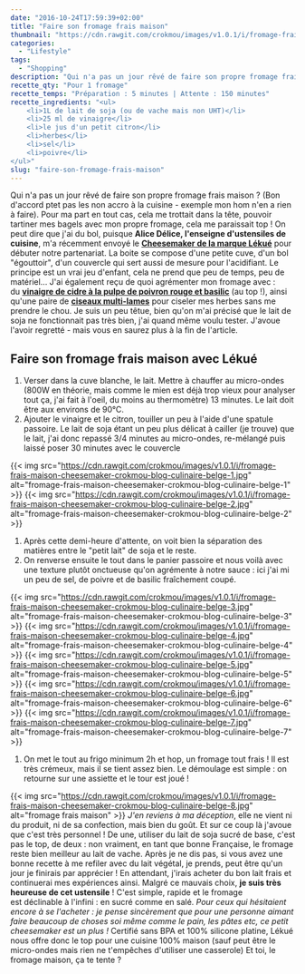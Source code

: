 ```yaml
---
date: "2016-10-24T17:59:39+02:00"
title: "Faire son fromage frais maison"
thumbnail: "https://cdn.rawgit.com/crokmou/images/v1.0.1/i/fromage-frais-maison-cheesemaker-crokmou-blog-culinaire-belge.jpg"
categories:
  - "Lifestyle"
tags:
  - "Shopping"
description: "Qui n'a pas un jour rêvé de faire son propre fromage frais maison ? Alice Délice... m'a récemment envoyé le Cheesemaker de la marque Lékué..."
recette_qty: "Pour 1 fromage"
recette_temps: "Préparation : 5 minutes | Attente : 150 minutes"
recette_ingredients: "<ul>
 	<li>1L de lait de soja (ou de vache mais non UHT)</li>
 	<li>25 ml de vinaigre</li>
 	<li>le jus d'un petit citron</li>
 	<li>herbes</li>
 	<li>sel</li>
 	<li>poivre</li>
</ul>"
slug: "faire-son-fromage-frais-maison"
---
```


Qui n'a pas un jour rêvé de faire son propre fromage frais maison ? (Bon d'accord ptet pas les non accro à la cuisine - exemple mon hom n'en a rien à faire). Pour ma part en tout cas, cela me trottait dans la tête, pouvoir tartiner mes bagels avec mon propre fromage, cela me paraissait top ! On peut dire que j'ai du bol, puisque **Alice Délice, l'enseigne d'ustensiles de cuisine**, m'a récemment envoyé le **[Cheesemaker de la marque Lékué](https://www.alicedelice.com/cuisson/kit-fromage-frais-livret-de-recette-1016444.html)** pour débuter notre partenariat. La boite se compose d'une petite cuve, d'un bol "égouttoir", d'un couvercle qui sert aussi de mesure pour l'acidifiant. Le principe est un vrai jeu d'enfant, cela ne prend que peu de temps, peu de matériel... J'ai également reçu de quoi agrémenter mon fromage avec : du **[vinaigre de cidre à la pulpe de poivron rouge et basilic](https://www.alicedelice.com/huile/vinaigre-de-cidre-a-la-pulpe-de-poivron-rouge-et-basilic-1016694.html)** (au top !), ainsi qu'une paire de **[ciseaux multi-lames](https://www.alicedelice.com/ciseaux-de-cuisine/ciseaux-a-herbes-1014616.html)** pour ciseler mes herbes sans me prendre le chou. Je suis un peu têtue, bien qu'on m'ai précisé que le lait de soja ne fonctionnait pas très bien, j'ai quand même voulu tester. J'avoue l'avoir regretté - mais vous en saurez plus à la fin de l'article.

## Faire son fromage frais maison avec Lékué 

1.  Verser dans la cuve blanche, le lait. Mettre à chauffer au micro-ondes (800W en théorie, mais comme le mien est déjà trop vieux pour analyser tout ça, j'ai fait à l'oeil, du moins au thermomètre) 13 minutes. Le lait doit être aux environs de 90°C.
2.  Ajouter le vinaigre et le citron, touiller un peu à l'aide d'une spatule passoire. Le lait de soja étant un peu plus délicat à cailler (je trouve) que le lait, j'ai donc repassé 3/4 minutes au micro-ondes, re-mélangé puis laissé poser 30 minutes avec le couvercle

{{< img src="https://cdn.rawgit.com/crokmou/images/v1.0.1/i/fromage-frais-maison-cheesemaker-crokmou-blog-culinaire-belge-1.jpg" alt="fromage-frais-maison-cheesemaker-crokmou-blog-culinaire-belge-1" >}} {{< img src="https://cdn.rawgit.com/crokmou/images/v1.0.1/i/fromage-frais-maison-cheesemaker-crokmou-blog-culinaire-belge-2.jpg" alt="fromage-frais-maison-cheesemaker-crokmou-blog-culinaire-belge-2" >}}

1.  Après cette demi-heure d'attente, on voit bien la séparation des matières entre le "petit lait" de soja et le reste.
2.  On renverse ensuite le tout dans le panier passoire et nous voilà avec une texture plutôt onctueuse qu'on agrémente à notre sauce : ici j'ai mi un peu de sel, de poivre et de basilic fraîchement coupé.

{{< img src="https://cdn.rawgit.com/crokmou/images/v1.0.1/i/fromage-frais-maison-cheesemaker-crokmou-blog-culinaire-belge-3.jpg" alt="fromage-frais-maison-cheesemaker-crokmou-blog-culinaire-belge-3" >}} {{< img src="https://cdn.rawgit.com/crokmou/images/v1.0.1/i/fromage-frais-maison-cheesemaker-crokmou-blog-culinaire-belge-4.jpg" alt="fromage-frais-maison-cheesemaker-crokmou-blog-culinaire-belge-4" >}} {{< img src="https://cdn.rawgit.com/crokmou/images/v1.0.1/i/fromage-frais-maison-cheesemaker-crokmou-blog-culinaire-belge-5.jpg" alt="fromage-frais-maison-cheesemaker-crokmou-blog-culinaire-belge-5" >}} {{< img src="https://cdn.rawgit.com/crokmou/images/v1.0.1/i/fromage-frais-maison-cheesemaker-crokmou-blog-culinaire-belge-6.jpg" alt="fromage-frais-maison-cheesemaker-crokmou-blog-culinaire-belge-6" >}} {{< img src="https://cdn.rawgit.com/crokmou/images/v1.0.1/i/fromage-frais-maison-cheesemaker-crokmou-blog-culinaire-belge-7.jpg" alt="fromage-frais-maison-cheesemaker-crokmou-blog-culinaire-belge-7" >}}

1.  On met le tout au frigo minimum 2h et hop, un fromage tout frais ! Il est très crémeux, mais il se tient assez bien. Le démoulage est simple : on retourne sur une assiette et le tour est joué !

{{< img src="https://cdn.rawgit.com/crokmou/images/v1.0.1/i/fromage-frais-maison-cheesemaker-crokmou-blog-culinaire-belge-8.jpg" alt="fromage frais maison" >}} _J'en reviens à ma déception_, elle ne vient ni du produit, ni de sa confection, mais bien du goût. Et sur ce coup là j'avoue que c'est très personnel ! De une, utiliser du lait de soja sucré de base, c'est pas le top, de deux : non vraiment, en tant que bonne Française, le fromage reste bien meilleur au lait de vache. Après je ne dis pas, si vous avez une bonne recette à me refiler avec du lait végétal, je prends, peut être qu'un jour je finirais par apprécier ! En attendant, j'irais acheter du bon lait frais et continuerai mes expériences ainsi. Malgré ce mauvais choix, **je suis très heureuse de cet ustensile** ! C'est simple, rapide et le fromage est déclinable à l'infini : en sucré comme en salé. _Pour ceux qui hésitaient encore à se l'acheter : je pense sincèrement que pour une personne aimant faire beaucoup de choses soi même comme le pain, les pâtes etc, ce petit cheesemaker est un plus !_ Certifié sans BPA et 100% silicone platine, Lékué nous offre donc le top pour une cuisine 100% maison (sauf peut être le micro-ondes mais rien ne t'empêches d'utiliser une casserole) Et toi, le fromage maison, ça te tente ?